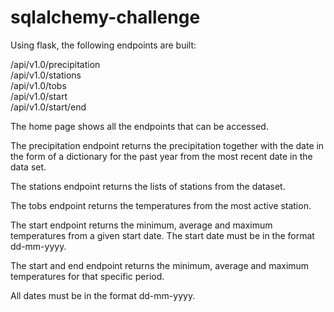 # sqlalchemy-challenge

Using flask, the following endpoints are built:

/api/v1.0/precipitation<br/>
/api/v1.0/stations<br/>
/api/v1.0/tobs<br/>
/api/v1.0/start<br/>
/api/v1.0/start/end

The home page shows all the endpoints that can be accessed.

The precipitation endpoint returns the precipitation together with the date in the form of a dictionary for the past year from the most recent date in the data set.

The stations endpoint returns the lists of stations from the dataset.

The tobs endpoint returns the temperatures from the most active station.

The start endpoint returns the minimum, average and maximum temperatures from a given start date. The start date must be in the format dd-mm-yyyy. 

The start and end endpoint returns the minimum, average and maximum temperatures for that specific period. 

All dates must be in the format dd-mm-yyyy.

